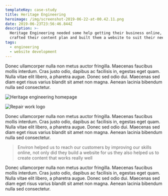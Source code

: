 ```yaml
---
templateKey: case-study
title: Heritage Engineering
heroimage: /img/screenshot-2019-06-22-at-00.42.11.png
date: 2019-06-23T23:56:46.844Z
description: >-
  Heritage Engineering needed some help getting their business online, we
  crafted their content plan and built them a website to suit their needs. 
tags:
  - engineering
  - website development
---
```

Donec ullamcorper nulla non metus auctor fringilla. Maecenas faucibus mollis interdum. Cras justo odio, dapibus ac facilisis in, egestas eget quam. Nulla vitae elit libero, a pharetra augue. Donec sed odio dui. Maecenas sed diam eget risus varius blandit sit amet non magna. Aenean lacinia bibendum nulla sed consectetur.

![Heritage engineering homepage](/img/screenshot-2019-06-24-at-00.55.07.png)

![Repair work logo](/img/screenshot-2019-06-24-at-00.55.28.png)

Donec ullamcorper nulla non metus auctor fringilla. Maecenas faucibus mollis interdum. Cras justo odio, dapibus ac facilisis in, egestas eget quam. Nulla vitae elit libero, a pharetra augue. Donec sed odio dui. Maecenas sed diam eget risus varius blandit sit amet non magna. Aenean lacinia bibendum nulla sed consectetur.

> Environ helped us to reach our customers by improving our skills online, not only did they build a website for us they also helped us to create content that works really well

Donec ullamcorper nulla non metus auctor fringilla. Maecenas faucibus mollis interdum. Cras justo odio, dapibus ac facilisis in, egestas eget quam. Nulla vitae elit libero, a pharetra augue. Donec sed odio dui. Maecenas sed diam eget risus varius blandit sit amet non magna. Aenean lacinia bibendum nulla sed consectetur.
